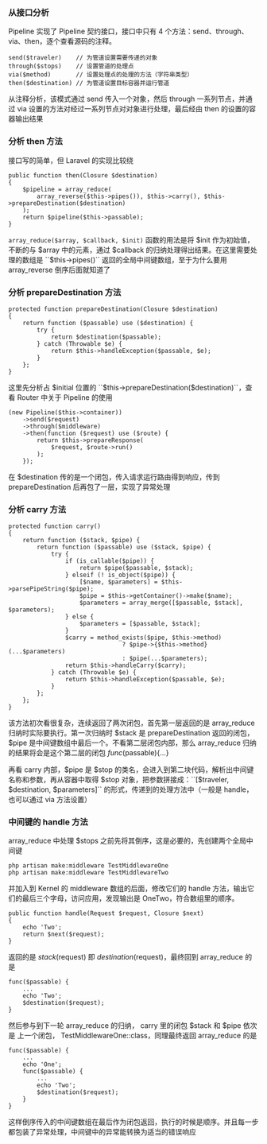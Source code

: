 ### 从接口分析

Pipeline 实现了 Pipeline 契约接口，接口中只有 4 个方法：send、through、via、then，逐个查看源码的注释。
```
send($traveler)    // 为管道设置需要传递的对象
through($stops)    // 设置管道的处理点
via($method)       // 设置处理点的处理的方法（字符串类型）
then($destination) // 为管道设置目标容器并运行管道
```
从注释分析，该模式通过 send 传入一个对象，然后 through 一系列节点，并通过 via 设置的方法对经过一系列节点对对象进行处理，最后经由 then 的设置的容器输出结果


### 分析 then 方法
接口写的简单，但 Laravel 的实现比较绕
```
public function then(Closure $destination)
{
    $pipeline = array_reduce(
        array_reverse($this->pipes()), $this->carry(), $this->prepareDestination($destination)
    );
    return $pipeline($this->passable);
}
```
``array_reduce($array, $callback, $init)`` 函数的用法是将 $init 作为初始值，不断的与 $array 中的元素，通过 $callback 的归纳处理得出结果。在这里需要处理的数组是 ``$this->pipes()`` 返回的全局中间键数组，至于为什么要用 array_reverse 倒序后面就知道了

### 分析 prepareDestination 方法
```
protected function prepareDestination(Closure $destination)
{
    return function ($passable) use ($destination) {
        try {
            return $destination($passable);
        } catch (Throwable $e) {
            return $this->handleException($passable, $e);
        }
    };
}
```
这里先分析占 $initial 位置的 ``$this->prepareDestination($destination)``，查看 Router 中关于 Pipeline 的使用
```
(new Pipeline($this->container))
    ->send($request)
    ->through($middleware)
    ->then(function ($request) use ($route) {
        return $this->prepareResponse(
            $request, $route->run()
        );
    });
```
在 $destination 传的是一个闭包，传入请求运行路由得到响应，传到 prepareDestination 后再包了一层，实现了异常处理

### 分析 carry 方法
```
protected function carry()
{
    return function ($stack, $pipe) {
        return function ($passable) use ($stack, $pipe) {
            try {
                if (is_callable($pipe)) {
                    return $pipe($passable, $stack);
                } elseif (! is_object($pipe)) {
                    [$name, $parameters] = $this->parsePipeString($pipe);
                    $pipe = $this->getContainer()->make($name);
                    $parameters = array_merge([$passable, $stack], $parameters);
                } else {
                    $parameters = [$passable, $stack];
                }
                $carry = method_exists($pipe, $this->method)
                                ? $pipe->{$this->method}(...$parameters)
                                : $pipe(...$parameters);
                return $this->handleCarry($carry);
            } catch (Throwable $e) {
                return $this->handleException($passable, $e);
            }
        };
    };
}
```
该方法初次看很复杂，连续返回了两次闭包，首先第一层返回的是 array_reduce 归纳时实际要执行。第一次归纳时 $stack 是 prepareDestination 返回的闭包， $pipe 是中间键数组中最后一个。不看第二层闭包内部，那么 array_reduce 归纳的结果将会是这个第二层的闭包 $func($passable){...}

再看 carry 内部，$pipe 是 $stop 的类名，会进入到第二块代码，解析出中间键名称和参数，再从容器中取得 $stop 对象，把参数拼接成：``[$traveler, $destination, $parameters]`` 的形式，传递到的处理方法中（一般是 handle，也可以通过 via 方法设置）

### 中间键的 handle 方法
array_reduce 中处理 $stops 之前先将其倒序，这是必要的，先创建两个全局中间键
```
php artisan make:middleware TestMiddlewareOne
php artisan make:middleware TestMiddlewareTwo
```
并加入到 Kernel 的 middleware 数组的后面，修改它们的 handle 方法，输出它们的最后三个字母，访问应用，发现输出是 OneTwo，符合数组里的顺序。
```
public function handle(Request $request, Closure $next)
{
    echo 'Two';
    return $next($request);
}
```
返回的是 $stack($request) 即 $destination($request)，最终回到 array_reduce 的是 
```
func($passable) {
    ...
    echo 'Two';
    $destination($request);
}
```
然后参与到下一轮 array_reduce 的归纳， carry 里的闭包 $stack 和 $pipe 依次是 上一个闭包， TestMiddlewareOne::class，同理最终返回 array_reduce 的是
```
func($passable) {
    ...
    echo 'One';
    func($passable) {
        ...
        echo 'Two';
        $destination($request);
    }   
}
```

这样倒序传入的中间键数组在最后作为闭包返回，执行的时候是顺序。并且每一步都包装了异常处理，中间键中的异常能转换为适当的错误响应